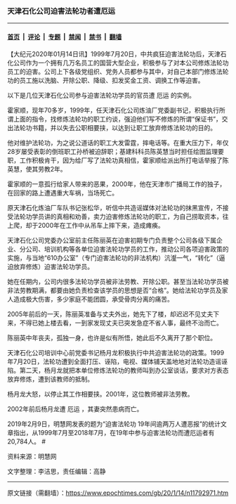 ### 天津石化公司迫害法轮功者遭厄运

---

#### [首页](../../../..?n11792971) &nbsp;|&nbsp; [评论](../../../../../epoch-comment?n11792971) &nbsp;|&nbsp; [专题](../../../../../epoch-special?n11792971) &nbsp;|&nbsp; [禁闻](../../../../../epoch-news?n11792971) &nbsp;|&nbsp; [禁书](../../../../../books?n11792971) &nbsp;|&nbsp; [翻墙](https://github.com/gfw-breaker/nogfw/blob/master/README.md?n11792971)


<div class="post_content" id="artbody" itemprop="articleBody">
 <!-- article content begin -->
 <p>
  【大纪元2020年01月14日讯】1999年7月20日，中共疯狂迫害法轮功后，天津石化公司作为一个拥有几万名员工的国营大型企业，积极参与了对本公司修炼法轮功员工的迫害。公司上下各级党组织、党务人员都参与其中，对自己本部门修炼法轮功的员工施以洗脑、开除公职、降级、扣发奖金工资、调换工作等迫害。
 </p>
 <p>
  以下是几位天津石化公司参与迫害法轮功学员的官员遭
  <ok href="https://www.epochtimes.com/gb/tag/%E5%8E%84%E8%BF%90.html">
   厄运
  </ok>
  的实例。
 </p>
 <p>
  霍家顺，现年70多岁，1999年，任天津石化公司炼油厂党委副书记，积极执行所谓上面的指令，找修炼法轮功的职工约谈，强迫他们写不修炼的所谓“保证书”，交出法轮功书籍，并以失去公职相要挟，以达到让职工放弃修炼法轮功的目的。
 </p>
 <p>
  他对维护法轮功，为之说公道话的职工大发雷霆，摔电话等。在重大压力下，年仅28岁屡受表彰的倒班职工孙桥被迫辞职；基建科科员陈英慧当时担任绘图监理要职，工作积极肯干，因为给厂写了法轮功真相信，霍家顺给派出所打电话举报了陈英慧，使其劳教2年。
 </p>
 <p>
  霍家顺的一意孤行给家人带来的恶果，2000年，他在天津市广播局工作的独子，在回家的路上遭遇重大车祸，当场死亡。
 </p>
 <p>
  原天津石化炼油厂车队书记张松华，听信中共造谣媒体对法轮功的抹黑宣传，不接受法轮功学员讲的真相和劝善，卖力迫害修炼法轮功的职工，为自己捞取资本，往上爬，却于2000年在工作中从吊车上摔下来，造成瘫痪。
 </p>
 <p>
  天津石化公司党委办公室前主任陈丽英在迫害初期专门负责整个公司各级下属企业、分公司、培训机构等各单位迫害法轮功学员的工作，推动公司各项迫害政策的实施，与当地“610办公室”（专门迫害法轮功的非法机构）沆瀣一气，“转化”（逼迫放弃修炼）迫害法轮功学员。
 </p>
 <p>
  她在任期内，公司内很多法轮功学员被非法劳教、开除公职。甚至当法轮功学员被非法劳教期满，都要由她负责检查该学员的思想是否“合格”。她给法轮功学员及家人造成极大伤害，多少家庭不能团圆，承受骨肉分离的痛苦。
 </p>
 <p>
  2005年前后的一天，陈丽英准备与丈夫外出，她先下了楼，却迟迟不见丈夫下来，不得已她上楼去看，一到家发现丈夫已突发急症不省人事，最终不治而亡。
 </p>
 <p>
  陈丽英中年丧夫，孤独一身，也许是似有所悟，她此后不久离开了那个职位。
 </p>
 <p>
  天津石化公司培训中心前党委书记杨月龙积极执行中共迫害法轮功的政策。1999年7月20日，法轮功遭到全面打压、诬陷，电视、媒体铺天盖地地对法轮功造谣诬陷。第二天，杨月龙就把本单位修炼法轮功的教师叫到办公室谈话，要求对方表态放弃修炼，遭到该教师的抵制。
 </p>
 <p>
  杨月龙大怒，以停止其工作相要挟。2001年，这位教师被非法劳教。
 </p>
 <p>
  2002年前后杨月龙遭
  <ok href="https://www.epochtimes.com/gb/tag/%E5%8E%84%E8%BF%90.html">
   厄运
  </ok>
  ，其妻突然患病而亡。
 </p>
 <p>
  2019年2月9日，明慧网发表的题为“迫害法轮功 19年间逾两万人遭恶报”的统计文章指出，从1999年7月至2018年7月，在19年中参与迫害法轮功而遭厄运者有20,784人。 #
 </p>
 <p>
  资料来源：明慧网
 </p>
 <p>
  文字整理：李洁思，责任编辑：高静
 </p>
 <!-- article content end -->
 <div id="below_article_ad">
 </div>
</div>


---

原文链接（需翻墙）：https://www.epochtimes.com/gb/20/1/14/n11792971.htm